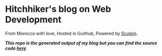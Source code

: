 # Hitchhiker's blog on Web Development

From Morocco with love, Hosted in Guithub, Powered by [Sculpin](http://sculpin.io).

***This repo is the generated output of my blog but you can find the source code [here](https://github.com/kronik3r/hitchhiker)***